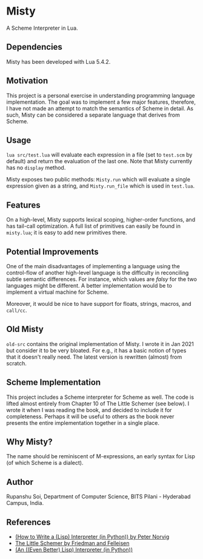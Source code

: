 # Misty

A Scheme Interpreter in Lua.

## Dependencies
Misty has been developed with Lua 5.4.2.

## Motivation
This project is a personal exercise in understanding programming language implementation. The goal was to implement a few major features, therefore, I have not made an attempt to match the semantics of Scheme in detail. As such, Misty can be considered a separate language that derives from Scheme.

## Usage
`lua src/test.lua` will evaluate each expression in a file (set to `test.scm` by default) and return the evaluation of the last one. Note that Misty currently has no `display` method.

Misty exposes two public methods: `Misty.run` which will evaluate a single expression given as a string, and `Misty.run_file` which is used in `test.lua`.

## Features
On a high-level, Misty supports lexical scoping, higher-order functions, and has tail-call optimization. A full list of primitives can easily be found in `misty.lua`; it is easy to add new primitives there.

## Potential Improvements
One of the main disadvantages of implementing a language using the control-flow of another high-level language is the difficulty in reconciling subtle semantic differences. For instance, which values are _falsy_ for the two languages might be different. A better implementation would be to implement a virtual machine for Scheme.

Moreover, it would be nice to have support for floats, strings, macros, and `call/cc`.

## Old Misty
`old-src` contains the original implementation of Misty. I wrote it in Jan 2021 but consider it to be very bloated. For e.g., it has a basic notion of types that it doesn't really need. The latest version is rewritten (almost) from scratch.

## Scheme Implementation
This project includes a Scheme interpreter for Scheme as well. The code is lifted almost entirely from Chapter 10 of The Little Schemer (see below). I wrote it when I was reading the book, and decided to include it for completeness. Perhaps it will be useful to others as the book never presents the entire implementation together in a single place.

## Why Misty?
The name should be reminiscent of M-expressions, an early syntax for Lisp (of which Scheme is a dialect).

## Author
Rupanshu Soi, Department of Computer Science, BITS Pilani - Hyderabad Campus, India.

## References
- [(How to Write a (Lisp) Interpreter (in Python)) by Peter Norvig](https://norvig.com/lispy.html)
- [The Little Schemer by Friedman and Felleisen](https://mitpress.mit.edu/books/little-schemer-fourth-edition)
- [(An ((Even Better) Lisp) Interpreter (in Python))](http://norvig.com/lispy2.html)
